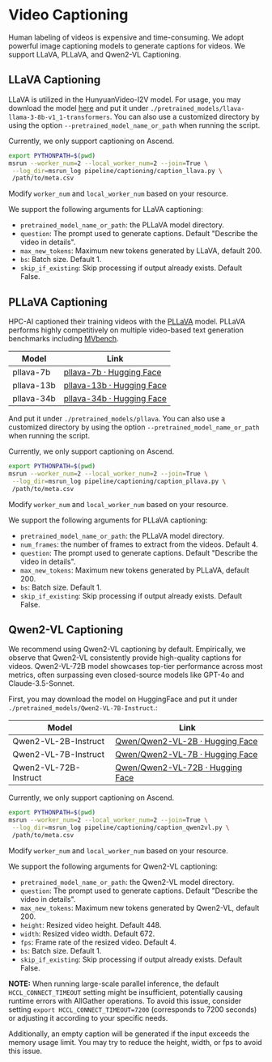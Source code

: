 # Video Captioning

Human labeling of videos is expensive and time-consuming.
We adopt powerful image captioning models to generate
captions for videos. We support LLaVA, PLLaVA, and Qwen2-VL Captioning.

## LLaVA Captioning
LLaVA is utilized in the HunyuanVideo-I2V model. For usage,
 you may download the model [here](https://huggingface.co/xtuner/llava-llama-3-8b-v1_1-transformers)
 and put it under `./pretrained_models/llava-llama-3-8b-v1_1-transformers`. You can 
 also use a customized directory by using the option
 `--pretrained_model_name_or_path` when running the script.

Currently, we only support captioning on Ascend.

```bash
export PYTHONPATH=$(pwd)
msrun --worker_num=2 --local_worker_num=2 --join=True \
 --log_dir=msrun_log pipeline/captioning/caption_llava.py \
 /path/to/meta.csv 
```
Modify `worker_num` and `local_worker_num` based on your resource.

We support the following arguments for LLaVA captioning:

- `pretrained_model_name_or_path`: the PLLaVA model directory.
- `question`: The prompt used to generate captions. Default "Describe the video in details".
- `max_new_tokens`: Maximum new tokens generated by LLaVA, default 200.
- `bs`: Batch size. Default 1.
- `skip_if_existing`: Skip processing if output already exists. Default False.

## PLLaVA Captioning
HPC-AI captioned their training videos 
with the [PLLaVA](https://github.com/magic-research/PLLaVA) model. 
PLLaVA performs highly competitively on multiple 
video-based text generation benchmarks including 
[MVbench](https://paperswithcode.com/sota/video-question-answering-on-mvbench?p=pllava-parameter-free-llava-extension-from-1).

| Model      | Link                                                     | 
| ------------ |----------------------------------------------------------| 
| pllava-7b  | [pllava-7b · Hugging Face](https://huggingface.co/ermu2001/pllava-7b)   | 
| pllava-13b | [pllava-13b · Hugging Face](https://huggingface.co/ermu2001/pllava-13b) | 
| pllava-34b | [pllava-34b · Hugging Face](https://huggingface.co/ermu2001/pllava-34b) | 

And put it under `./pretrained_models/pllava`. You can 
also use a customized directory by using the option
`--pretrained_model_name_or_path` when running the script.

Currently, we only support captioning on Ascend.

```bash
export PYTHONPATH=$(pwd)
msrun --worker_num=2 --local_worker_num=2 --join=True \
 --log_dir=msrun_log pipeline/captioning/caption_pllava.py \
 /path/to/meta.csv 
```
Modify `worker_num` and `local_worker_num` based on your resource.

We support the following arguments for PLLaVA captioning:

- `pretrained_model_name_or_path`: the PLLaVA model directory.
- `num_frames`: the number of frames to extract from the videos. Default 4.
- `question`: The prompt used to generate captions. Default "Describe the video in details".
- `max_new_tokens`: Maximum new tokens generated by PLLaVA, default 200.
- `bs`: Batch size. Default 1.
- `skip_if_existing`: Skip processing if output already exists. Default False.

## Qwen2-VL Captioning

We recommend using Qwen2-VL captioning by default. Empirically, we observe that Qwen2-VL
consistently provide high-quality captions for videos.
Qwen2-VL-72B model showcases top-tier performance across
most metrics, often surpassing even closed-source
models like GPT-4o and Claude-3.5-Sonnet.

First, you may download the model on HuggingFace and put it under `./pretrained_models/Qwen2-VL-7B-Instruct`.:

| Model        | Link                                                                         |
|--------------|------------------------------------------------------------------------------|
| Qwen2-VL-2B-Instruct  | [Qwen/Qwen2-VL-2B · Hugging Face](https://huggingface.co/Qwen/Qwen2-VL-2B-Instruct)   |
| Qwen2-VL-7B-Instruct  | [Qwen/Qwen2-VL-7B · Hugging Face](https://huggingface.co/Qwen/Qwen2-VL-7B-Instruct)   |
| Qwen2-VL-72B-Instruct | [Qwen/Qwen2-VL-72B · Hugging Face](https://huggingface.co/Qwen/Qwen2-VL-72B-Instruct) |


Currently, we only support captioning on Ascend.

```bash
export PYTHONPATH=$(pwd)
msrun --worker_num=2 --local_worker_num=2 --join=True \
 --log_dir=msrun_log pipeline/captioning/caption_qwen2vl.py \
 /path/to/meta.csv
```
Modify `worker_num` and `local_worker_num` based on your resource.

We support the following arguments for Qwen2-VL captioning:

- `pretrained_model_name_or_path`: the Qwen2-VL model directory.
- `question`: The prompt used to generate captions. Default "Describe the video in details".
- `max_new_tokens`: Maximum new tokens generated by Qwen2-VL, default 200.
- `height`: Resized video height. Default 448.
- `width`: Resized video width. Default 672.
- `fps`: Frame rate of the resized video. Default 4.
- `bs`: Batch size. Default 1.
- `skip_if_existing`: Skip processing if output already exists. Default False.

**NOTE:** When running large-scale parallel inference,
the default `HCCL_CONNECT_TIMEOUT` setting might be
insufficient, potentially causing runtime errors with
AllGather operations. To avoid this issue, consider
setting `export HCCL_CONNECT_TIMEOUT=7200` (corresponds to
7200 seconds) or adjusting it according to your
specific needs.

Additionally, an empty caption will be generated if the
input exceeds the memory usage limit. You may try to
reduce the height, width, or fps to avoid this issue.
